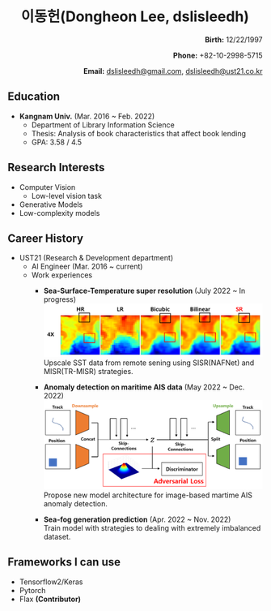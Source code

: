 <h1>
<div align="center">
  이동헌(Dongheon Lee, dslisleedh)
</div>
</h1>

<div align="right">
  <b>Birth:</b> 12/22/1997 
  
  <b>Phone:</b> +82-10-2998-5715  
  
  <b>Email:</b> dslisleedh@gmail.com, dslisleedh@ust21.co.kr
</div>

## Education  
 - <b>Kangnam Univ.</b> (Mar. 2016 ~ Feb. 2022)  
   - Department of Library Information Science  
   - Thesis: Analysis of book characteristics that affect book lending 
   - GPA: 3.58 / 4.5  

## Research Interests  
 - Computer Vision
   - Low-level vision task  
 - Generative Models  
 - Low-complexity models
 
## Career History  
 - UST21 (Research & Development department)
   - AI Engineer (Mar. 2016 ~ current)  
   - Work experiences  
     - <b>Sea-Surface-Temperature super resolution</b> (July 2022 ~ In progress)  
       ![SST_SR_result](https://github.com/dslisleedh/dslisleedh_cv/blob/main/sst_sr_result.PNG)
       Upscale SST data from remote sening using SISR(NAFNet) and MISR(TR-MISR) strategies.

     - <b>Anomaly detection on maritime AIS data</b> (May 2022 ~ Dec. 2022)  
       ![Model](https://github.com/dslisleedh/dslisleedh_cv/blob/main/ais_ad_aad_model.png)
       Propose new model architecture for image-based martime AIS anomaly detection.

     - <b>Sea-fog generation prediction</b> (Apr. 2022 ~ Nov. 2022)  
        Train model with strategies to dealing with extremely imbalanced dataset.
   
## Frameworks I can use  
 - Tensorflow2/Keras  
 - Pytorch  
 - Flax <b>(Contributor)</b>  
 
